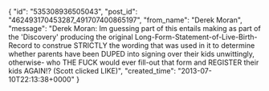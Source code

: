 {
   "id": "535308936505043",
   "post_id": "462493170453287_491707400865197",
   "from_name": "Derek Moran",
   "message": "Derek Moran: Im guessing part of this entails making as part of the 'Discovery' producing the original Long-Form-Statement-of-Live-Birth-Record to construe STRICTLY the wording that was used in it to determine whether parents have been DUPED into signing over their kids unwittingly, otherwise- who THE FUCK would ever fill-out that form and REGISTER their kids AGAIN!? (Scott clicked LIKE)",
   "created_time": "2013-07-10T22:13:38+0000"
 }
